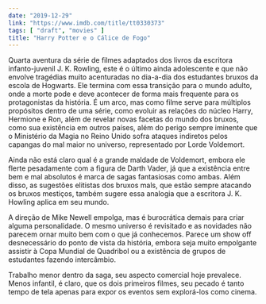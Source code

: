 ```yaml
---
date: "2019-12-29"
link: "https://www.imdb.com/title/tt0330373"
tags: [ "draft", "movies" ]
title: "Harry Potter e o Cálice de Fogo"
---
```

Quarta aventura da série de filmes adaptados dos livros da escritora infanto-juvenil J. K. Rowling, este é o último ainda adolescente e que não envolve tragédias muito acenturadas no dia-a-dia dos estudantes bruxos da escola de Hogwarts. Ele termina com essa transição para o mundo adulto, onde a morte pode e deve acontecer de forma mais frequente para os protagonistas da história. É um arco, mas como filme serve para múltiplos propósitos dentro de uma série, como evoluir as relações do núcleo Harry, Hermione e Ron, além de revelar novas facetas do mundo dos bruxos, como sua existência em outros países, além do perigo sempre iminente que o Ministério da Magia no Reino Unido sofra ataques indiretos pelos capangas do mal maior no universo, representado por Lorde Voldemort.

Ainda não está claro qual é a grande maldade de Voldemort, embora ele flerte pesadamente com a figura de Darth Vader, já que a existência entre bem e mal absolutos é marca de sagas fantasiosas como ambas. Além disso, as sugestões elitistas dos bruxos mals, que estão sempre atacando os bruxos mestiços, também sugere essa analogia que a escritora J. K. Howling aplica em seu mundo.

A direção de Mike Newell empolga, mas é burocrática demais para criar alguma personalidade. O mesmo universo é revisitado e as novidades não parecem ornar muito bem com o que já conhecemos. Parece um show off desnecessário do ponto de vista da história, embora seja muito empolgante assistir à Copa Mundial de Quadribol ou a existência de grupos de estudantes fazendo intercâmbio.

Trabalho menor dentro da saga, seu aspecto comercial hoje prevalece. Menos infantil, é claro, que os dois primeiros filmes, seu pecado é tanto tempo de tela apenas para expor os eventos sem explorá-los como cinema.
